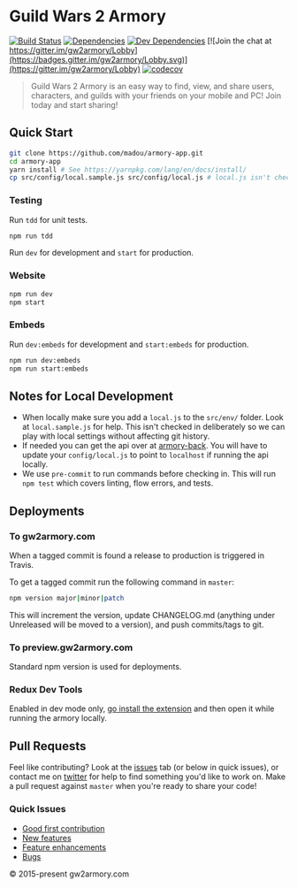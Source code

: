 # Guild Wars 2 Armory

[![Build Status](https://travis-ci.org/madou/armory-app.svg?branch=master)](https://travis-ci.org/madou/armory-app) [![Dependencies](https://david-dm.org/madou/armory-app.svg)](https://david-dm.org/madou/armory-app) [![Dev Dependencies](https://david-dm.org/madou/armory-app/dev-status.svg)](https://david-dm.org/madou/armory-app?type=dev) [![Join the chat at https://gitter.im/gw2armory/Lobby](https://badges.gitter.im/gw2armory/Lobby.svg)](https://gitter.im/gw2armory/Lobby) [![codecov](https://codecov.io/gh/madou/armory-react/branch/master/graph/badge.svg)](https://codecov.io/gh/madou/armory-app)

> Guild Wars 2 Armory is an easy way to find, view, and share users, characters, and guilds with your friends on your mobile and PC! Join today and start sharing!

## Quick Start

```bash
git clone https://github.com/madou/armory-app.git
cd armory-app
yarn install # See https://yarnpkg.com/lang/en/docs/install/
cp src/config/local.sample.js src/config/local.js # local.js isn't checked in so you'll have to make one yourself.
```

### Testing

Run `tdd` for unit tests.

```bash
npm run tdd
```

Run `dev` for development and `start` for production.

### Website

```bash
npm run dev
npm start
```

### Embeds

Run `dev:embeds` for development and `start:embeds` for production.

```bash
npm run dev:embeds
npm run start:embeds
```

## Notes for Local Development

- When locally make sure you add a `local.js` to the `src/env/` folder. Look at `local.sample.js` for help. This isn't checked in deliberately so we can play with local settings without affecting git history.
- If needed you can get the api over at [armory-back](https://github.com/madou/armory-back). You will have to update your `config/local.js` to point to `localhost` if running the api locally.
- We use `pre-commit` to run commands before checking in. This will run `npm test` which covers linting, flow errors, and tests.

## Deployments

### To gw2armory.com

When a tagged commit is found a release to production is triggered in Travis.

To get a tagged commit run the following command in `master`:

```bash
npm version major|minor|patch
```

This will increment the version, update CHANGELOG.md (anything under Unreleased will be moved to a version), and push commits/tags to git.

### To preview.gw2armory.com

Standard npm version is used for deployments.

### Redux Dev Tools

Enabled in dev mode only, [go install the extension](http://extension.remotedev.io/) and then open it while running the armory locally.

## Pull Requests

Feel like contributing? Look at the [issues](https://github.com/madou/armory-app/issues) tab (or below in quick issues), or contact me on [twitter](https://twitter.com/itsmadou) for help to find something you'd like to work on. Make a pull request against `master` when you're ready to share your code!

### Quick Issues

- [Good first contribution](https://github.com/madou/armory-app/labels/good%20first%20contribution)
- [New features](https://github.com/madou/armory-app/issues?q=is%3Aopen+is%3Aissue+label%3Afeature)
- [Feature enhancements](https://github.com/madou/armory-app/issues?q=is%3Aopen+is%3Aissue+label%3Aenhancement)
- [Bugs](https://github.com/madou/armory-app/issues?q=is%3Aopen+is%3Aissue+label%3Abug)

© 2015-present gw2armory.com
